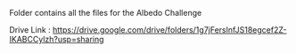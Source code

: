 Folder contains all the files for the Albedo Challenge


Drive Link : https://drive.google.com/drive/folders/1g7jFerslnfJS18egcef2Z-IKABCCylzh?usp=sharing
